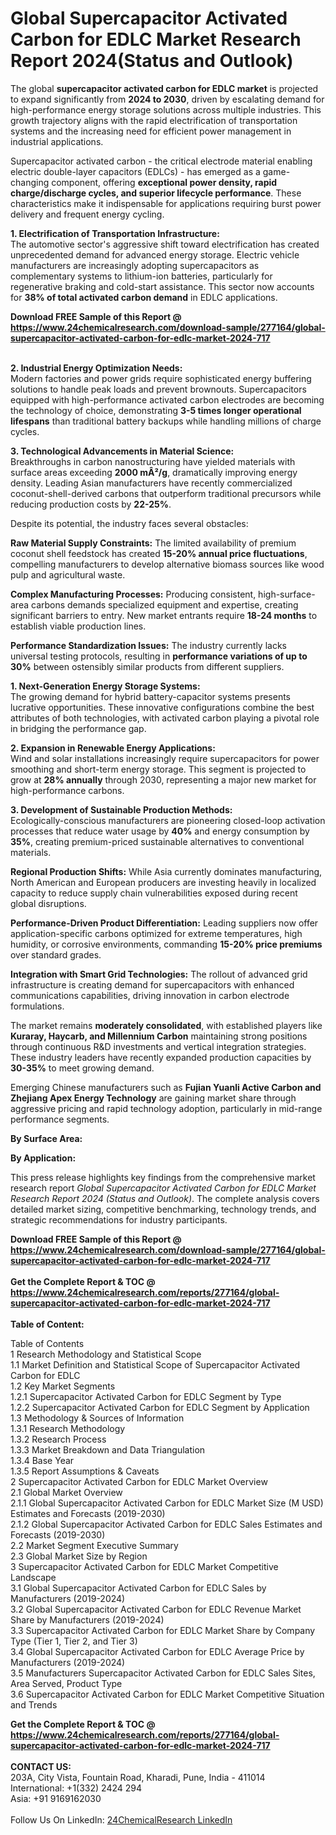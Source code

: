 <h1>Global Supercapacitor Activated Carbon for EDLC Market Research Report 2024(Status and Outlook)</h1><p>The global <strong>supercapacitor activated carbon for EDLC market</strong> is projected to expand significantly from <strong>2024 to 2030</strong>, driven by escalating demand for high-performance energy storage solutions across multiple industries. This growth trajectory aligns with the rapid electrification of transportation systems and the increasing need for efficient power management in industrial applications.</p><p>Supercapacitor activated carbon - the critical electrode material enabling electric double-layer capacitors (EDLCs) - has emerged as a game-changing component, offering <strong>exceptional power density, rapid charge/discharge cycles, and superior lifecycle performance</strong>. These characteristics make it indispensable for applications requiring burst power delivery and frequent energy cycling.</p><p><strong>1. Electrification of Transportation Infrastructure:</strong><br>
The automotive sector's aggressive shift toward electrification has created unprecedented demand for advanced energy storage. Electric vehicle manufacturers are increasingly adopting supercapacitors as complementary systems to lithium-ion batteries, particularly for regenerative braking and cold-start assistance. This sector now accounts for <strong>38% of total activated carbon demand</strong> in EDLC applications.</p><div><b>Download FREE Sample of this Report @ 
            <a href="https://www.24chemicalresearch.com/download-sample/277164/global-supercapacitor-activated-carbon-for-edlc-market-2024-717">
            https://www.24chemicalresearch.com/download-sample/277164/global-supercapacitor-activated-carbon-for-edlc-market-2024-717</a></b></div><br><p><strong>2. Industrial Energy Optimization Needs:</strong><br>
Modern factories and power grids require sophisticated energy buffering solutions to handle peak loads and prevent brownouts. Supercapacitors equipped with high-performance activated carbon electrodes are becoming the technology of choice, demonstrating <strong>3-5 times longer operational lifespans</strong> than traditional battery backups while handling millions of charge cycles.</p><p><strong>3. Technological Advancements in Material Science:</strong><br>
Breakthroughs in carbon nanostructuring have yielded materials with surface areas exceeding <strong>2000 mÂ²/g</strong>, dramatically improving energy density. Leading Asian manufacturers have recently commercialized coconut-shell-derived carbons that outperform traditional precursors while reducing production costs by <strong>22-25%</strong>.</p><p>Despite its potential, the industry faces several obstacles:</p><p><strong>Raw Material Supply Constraints:</strong> The limited availability of premium coconut shell feedstock has created <strong>15-20% annual price fluctuations</strong>, compelling manufacturers to develop alternative biomass sources like wood pulp and agricultural waste.</p><p><strong>Complex Manufacturing Processes:</strong> Producing consistent, high-surface-area carbons demands specialized equipment and expertise, creating significant barriers to entry. New market entrants require <strong>18-24 months</strong> to establish viable production lines.</p><p><strong>Performance Standardization Issues:</strong> The industry currently lacks universal testing protocols, resulting in <strong>performance variations of up to 30%</strong> between ostensibly similar products from different suppliers.</p><p><strong>1. Next-Generation Energy Storage Systems:</strong><br>
The growing demand for hybrid battery-capacitor systems presents lucrative opportunities. These innovative configurations combine the best attributes of both technologies, with activated carbon playing a pivotal role in bridging the performance gap.</p><p><strong>2. Expansion in Renewable Energy Applications:</strong><br>
Wind and solar installations increasingly require supercapacitors for power smoothing and short-term energy storage. This segment is projected to grow at <strong>28% annually</strong> through 2030, representing a major new market for high-performance carbons.</p><p><strong>3. Development of Sustainable Production Methods:</strong><br>
Ecologically-conscious manufacturers are pioneering closed-loop activation processes that reduce water usage by <strong>40%</strong> and energy consumption by <strong>35%</strong>, creating premium-priced sustainable alternatives to conventional materials.</p><p><strong>Regional Production Shifts:</strong> While Asia currently dominates manufacturing, North American and European producers are investing heavily in localized capacity to reduce supply chain vulnerabilities exposed during recent global disruptions.</p><p><strong>Performance-Driven Product Differentiation:</strong> Leading suppliers now offer application-specific carbons optimized for extreme temperatures, high humidity, or corrosive environments, commanding <strong>15-20% price premiums</strong> over standard grades.</p><p><strong>Integration with Smart Grid Technologies:</strong> The rollout of advanced grid infrastructure is creating demand for supercapacitors with enhanced communications capabilities, driving innovation in carbon electrode formulations.</p><p>The market remains <strong>moderately consolidated</strong>, with established players like <strong>Kuraray, Haycarb, and Millennium Carbon</strong> maintaining strong positions through continuous R&amp;D investments and vertical integration strategies. These industry leaders have recently expanded production capacities by <strong>30-35%</strong> to meet growing demand.</p><p>Emerging Chinese manufacturers such as <strong>Fujian Yuanli Active Carbon and Zhejiang Apex Energy Technology</strong> are gaining market share through aggressive pricing and rapid technology adoption, particularly in mid-range performance segments.</p><p><strong>By Surface Area:</strong></p><p><strong>By Application:</strong></p><p>This press release highlights key findings from the comprehensive market research report <em>Global Supercapacitor Activated Carbon for EDLC Market Research Report 2024 (Status and Outlook)</em>. The complete analysis covers detailed market sizing, competitive benchmarking, technology trends, and strategic recommendations for industry participants.</p><div><b>Download FREE Sample of this Report @ 
            <a href="https://www.24chemicalresearch.com/download-sample/277164/global-supercapacitor-activated-carbon-for-edlc-market-2024-717">
            https://www.24chemicalresearch.com/download-sample/277164/global-supercapacitor-activated-carbon-for-edlc-market-2024-717</a></b></div><br><div><b>Get the Complete Report & TOC @ 
            <a href="https://www.24chemicalresearch.com/reports/277164/global-supercapacitor-activated-carbon-for-edlc-market-2024-717">
            https://www.24chemicalresearch.com/reports/277164/global-supercapacitor-activated-carbon-for-edlc-market-2024-717</a></b></div><br>
            <b>Table of Content:</b><p>Table of Contents<br />
1 Research Methodology and Statistical Scope<br />
1.1 Market Definition and Statistical Scope of Supercapacitor Activated Carbon for EDLC<br />
1.2 Key Market Segments<br />
1.2.1 Supercapacitor Activated Carbon for EDLC Segment by Type<br />
1.2.2 Supercapacitor Activated Carbon for EDLC Segment by Application<br />
1.3 Methodology & Sources of Information<br />
1.3.1 Research Methodology<br />
1.3.2 Research Process<br />
1.3.3 Market Breakdown and Data Triangulation<br />
1.3.4 Base Year<br />
1.3.5 Report Assumptions & Caveats<br />
2 Supercapacitor Activated Carbon for EDLC Market Overview<br />
2.1 Global Market Overview<br />
2.1.1 Global Supercapacitor Activated Carbon for EDLC Market Size (M USD) Estimates and Forecasts (2019-2030)<br />
2.1.2 Global Supercapacitor Activated Carbon for EDLC Sales Estimates and Forecasts (2019-2030)<br />
2.2 Market Segment Executive Summary<br />
2.3 Global Market Size by Region<br />
3 Supercapacitor Activated Carbon for EDLC Market Competitive Landscape<br />
3.1 Global Supercapacitor Activated Carbon for EDLC Sales by Manufacturers (2019-2024)<br />
3.2 Global Supercapacitor Activated Carbon for EDLC Revenue Market Share by Manufacturers (2019-2024)<br />
3.3 Supercapacitor Activated Carbon for EDLC Market Share by Company Type (Tier 1, Tier 2, and Tier 3)<br />
3.4 Global Supercapacitor Activated Carbon for EDLC Average Price by Manufacturers (2019-2024)<br />
3.5 Manufacturers Supercapacitor Activated Carbon for EDLC Sales Sites, Area Served, Product Type<br />
3.6 Supercapacitor Activated Carbon for EDLC Market Competitive Situation and Trends<br />
</p><div><b>Get the Complete Report & TOC @ 
            <a href="https://www.24chemicalresearch.com/reports/277164/global-supercapacitor-activated-carbon-for-edlc-market-2024-717">
            https://www.24chemicalresearch.com/reports/277164/global-supercapacitor-activated-carbon-for-edlc-market-2024-717</a></b></div><br><b>CONTACT US:</b><br>
            203A, City Vista, Fountain Road, Kharadi, Pune, India - 411014<br>
            International: +1(332) 2424 294<br>
            Asia: +91 9169162030 <br><br>
            Follow Us On LinkedIn: <a href="https://www.linkedin.com/company/24chemicalresearch/">24ChemicalResearch LinkedIn</a>